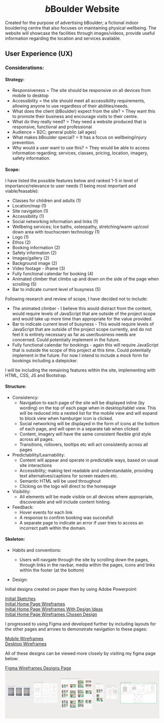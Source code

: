 <h1 align="center"><em>b</em>Boulder Website</h1>
Created for the purpose of advertising <em>b</em>Boulder; a fictional indoor bouldering centre that also focuses on maintaining physical wellbeing. The website will showcase the facilities through images/videos, provide useful information regarding the location and services available.

## User Experience (UX)

### Considerations:

#### Strategy:
* Responsiveness = The site should be responsive on all devices from mobile to desktop
* Accessibility = the site should meet all accessibility requirements, allowing anyone to use regardless of their abilities/needs.
* What does the client (<em>b</em>Boulder) expect from the site? = They want this to promote their business and encourage visits to their centre.
* What do they really need? = They need a website produced that is responsive, functional and professional 
* Audience = B2C; general public (all ages)
* What makes <em>b</em>Boulder special? = It has a focus on wellbeing/injury prevention.
* Why would a user want to use this? = They would be able to access information regarding; services, classes, pricing, location, imagery, safety information.

#### Scope:
I have listed the possible features below and ranked 1-5 in level of importance/relevance to user needs (1 being most important and viable/feasable):
* Classes for children and adults (1) 
* Location/map (1)
* Site navigation (1)
* Accessibility (1)
* Social networking information and links (1)
* Wellbeing services; Ice baths, osteopathy, stretching/warm up/cool down area with touchscreen technology (1)
* Logo (1)
* Ethos (2)
* Booking information (2)
* Safety information (2)
* Images/gallery (2)
* Background image (2)
* Video footage - iframe (3)
* Fully functional calendar for booking (4)
* Animated climber that climbs up and down on the side of the page when scrolling (5)
* Bar to indicate current level of busyness (5)

Following research and review of scope, I have decided not to include:
* The animated climber - I believe this would distract from the content, would require levels of JavaScript that are outside of the project scope and would take up more time than appropriate for the value provided.
* Bar to indicate current level of busyness - This would require levels of JavaScript that are outside of the project scope currently, and do not feel it is entirely necessary as far as user/business needs are concerned. Could potentially implement in the future.
* Fully functional calendar for bookings - again this will require JavaScript that is outside the scope of this project at this time. Could potentially implement in the future. For now I intend to include a mock form for bookings including a datepicker.

I will be including the remaining features within the site, implementing with HTML, CSS, JS and Bootstrap.

#### Structure:
- Consistency: 
    - Navigation to each page of the site will be displayed inline (by wording) on the top of each page when in desktop/tablet view. This will be reduced into a nested list for the mobile view and will expand to block view when hamburger icon is clicked.
    - Social networking will be displayed in the form of icons at the bottom of each page, and will open in a separate tab when clicked        
    - Content, imagery will have the same consistent flexible grid style across all pages.
    - Transitions, rollovers, tooltips etc will act consistently across all pages
- Predictability/Learnability: 
    - Content will appear and operate in predictable ways, based on usual site interactions
    - Accessibility; making text readable and understandable, providing text alternatives/captions for screen readers etc. 
    - Semantic HTML will be used throughout
    - Clicking on the logo will direct to the homepage
- Visibility:
    - All elements will be made visible on all devices where appropriate, discoverable and will include content hinting.
- Feedback:
    - Hover events for each link
    - A response to confirm booking was succesfull
    - A separate page to indicate an error if user tries to access an incorrect path within the domain.

#### Skeleton:
* Habits and conventions:
    - Users will navgate through the site by scrolling down the pages, through links in the navbar, media within the pages, icons and links within the footer (at the bottom)

* Design:


Initial designs created on paper then by using Adobe Powerpoint:

[Initial Sketches](/assets/resources/initial-sketches.png "Link to initial sketches image file")
<br>
[Initial Home Page Wireframes](assets/resources/initial-home-page-wireframes.png "Link to initial home page wireframes image file")
<br>
[Initial Home Page Wireframes With Design Ideas](assets/resources/initial-home-page-wireframes-with-style.png "Link to initial home page wireframes with style image file")
<br>
[Initial Home Page Wireframes Chosen Design](assets/resources/initial-home-page-chosen-style.png "Link to initial home page chosen style image file")

I progressed to using Figma and developed further by including layouts for the other pages and arrows to demonstrate navigation to these pages:

[Mobile Wireframes](assets/resources/mobile-wireframes.png "Link to mobile wireframes image file")
<br>
[Desktop Wireframes](assets/resources/desktop-wireframes.png "Link to desktop wireframes image file")

All of these designs can be viewed more closely by visiting my figma page below:

[Figma Wireframes Designs Page](https://www.figma.com/file/9Ioehs6ELzng3FZX2CQiR8/Page-Wireframes-for-bBoulder-Climbing-Centre-Site?type=design&node-id=21-1157&mode=design&t=Xg50D9xzmFzjb80e-0 "Link to Figma Wireframe Designs Page")
<br>
![Preview snippet of Figma Designs Page](assets/resources/figma-page-preview.png "Preview snippet of Figma Designs Page")


